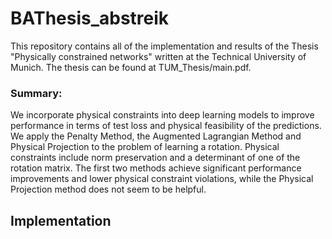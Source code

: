 # BAThesis_abstreik

This repository contains all of the implementation and results of the Thesis "Physically constrained networks" written at the Technical University of Munich. The thesis can be found at TUM_Thesis/main.pdf.

### Summary:
We incorporate physical constraints into deep learning models to improve performance in terms of test loss and physical feasibility of the predictions. We apply the Penalty Method, the Augmented Lagrangian Method and Physical Projection to the problem of learning a rotation. Physical constraints include norm preservation and a determinant of one of the rotation matrix. The first two methods achieve significant performance improvements and lower physical constraint violations, while the Physical Projection method does not seem to be helpful.

## Implementation


